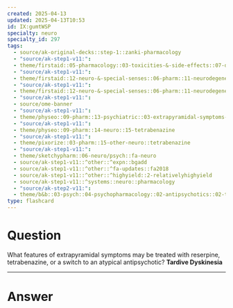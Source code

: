 ```yaml
---
created: 2025-04-13
updated: 2025-04-13T10:53
id: IX:gumtWSP
specialty: neuro
specialty_id: 297
tags:
  - source/ak-original-decks::step-1::zanki-pharmacology
  - "source/ak-step1-v11:": 
  - theme/firstaid::05-pharmacology::03-toxicities-&-side-effects::07-drug-reactions---neurologic
  - "source/ak-step1-v11:": 
  - theme/firstaid::12-neuro-&-special-senses::06-pharm::11-neurodegenerative-disease-therapy
  - "source/ak-step1-v11:": 
  - theme/firstaid::12-neuro-&-special-senses::06-pharm::11-neurodegenerative-disease-therapy::huntington::tetrabenazine
  - "source/ak-step1-v11:": 
  - source/ome-banner
  - "source/ak-step1-v11:": 
  - theme/physeo::09-pharm::13-psychiatric::03-extrapyramidal-symptoms-(including-acute-dystonia)
  - "source/ak-step1-v11:": 
  - theme/physeo::09-pharm::14-neuro::15-tetrabenazine
  - "source/ak-step1-v11:": 
  - theme/pixorize::03-pharm::15-other-neuro::tetrabenazine
  - "source/ak-step1-v11:": 
  - theme/sketchypharm::06-neuro/psych::fa-neuro
  - source/ak-step1-v11::^other::^expn::bgadd
  - source/ak-step1-v11::^other::^fa-updates::fa2018
  - source/ak-step1-v11::^other::^highyield::2-relativelyhighyield
  - source/ak-step1-v11::^systems::neuro::pharmacology
  - "source/ak-step2-v11:": 
  - theme/b&b::03-psych::04-psychopharmacology::02-antipsychotics::02-typical-antipsychotics"
type: flashcard
---
```


# Question
What features of extrapyramidal symptoms may be treated with reserpine, tetrabenazine, or a switch to an atypical antipsychotic?   **Tardive Dyskinesia**

---

# Answer

